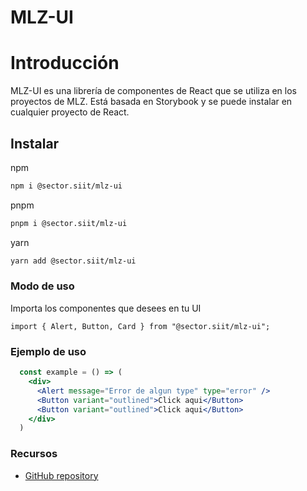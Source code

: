 # MLZ-UI
# Introducción

MLZ-UI es una librería de componentes de React que se utiliza en los proyectos de MLZ. Está basada en Storybook y se puede instalar en cualquier proyecto de React.

## Instalar
npm
```bash
npm i @sector.siit/mlz-ui
```
pnpm
```bash
pnpm i @sector.siit/mlz-ui
```
yarn
```bash
yarn add @sector.siit/mlz-ui
```


### **Modo de uso**

Importa los componentes que desees en tu UI

`import { Alert, Button, Card } from "@sector.siit/mlz-ui";`

### **Ejemplo de uso**

```jsx
  const example = () => (
    <div>
      <Alert message="Error de algun type" type="error" />
      <Button variant="outlined">Click aqui</Button>
      <Button variant="outlined">Click aqui</Button>
    </div>
  )
```



### **Recursos**
- [GitHub repository](https://github.com/sector-siit/mlz-ui)
